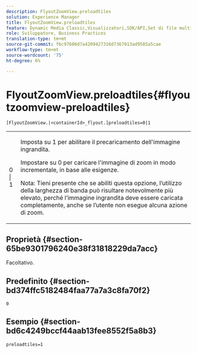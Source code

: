 ```yaml
---
description: FlyoutZoomView.preloadtiles
solution: Experience Manager
title: FlyoutZoomView.preloadtiles
feature: Dynamic Media Classic,Visualizzatori,SDK/API,Set di file multimediali diversi
role: Sviluppatore, Business Practices
translation-type: tm+mt
source-git-commit: f6c97606d7a4209427316d7367013ad9585a5cae
workflow-type: tm+mt
source-wordcount: '75'
ht-degree: 6%

---
```



# FlyoutZoomView.preloadtiles{#flyoutzoomview-preloadtiles}

`[FlyoutZoomView.|<containerId>_flyout.]preloadtiles=0|1`

<table id="table_E314540D347D47699C04EB80D20C0721"> 
 <tbody> 
  <tr> 
   <td colname="col1"> <p> <span class="codeph"> 0 | 1</span> </p> </td> 
   <td colname="col2"> <p> Imposta su <span class="codeph"> 1</span> per abilitare il precaricamento dell'immagine ingrandita. </p> <p>Impostare su <span class="codeph"> 0</span> per caricare l'immagine di zoom in modo incrementale, in base alle esigenze. </p> <p> <p>Nota:  Tieni presente che se abiliti questa opzione, l’utilizzo della larghezza di banda può risultare notevolmente più elevato, perché l’immagine ingrandita deve essere caricata completamente, anche se l’utente non esegue alcuna azione di zoom. </p> </p> </td> 
  </tr> 
 </tbody> 
</table>

## Proprietà {#section-65be9301796240e38f31818229da7acc}

Facoltativo.

## Predefinito {#section-bd374ffc5182484faa77a7a3c8fa70f2}

`0`

## Esempio {#section-bd6c4249bccf44aab13fee8552f5a8b3}

`preloadtiles=1`

